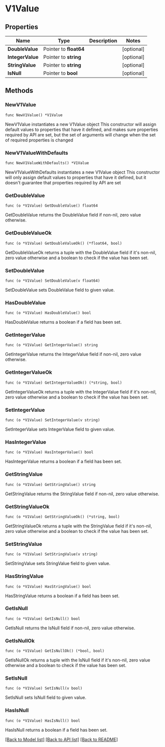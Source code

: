 # V1Value

## Properties

Name | Type | Description | Notes
------------ | ------------- | ------------- | -------------
**DoubleValue** | Pointer to **float64** |  | [optional] 
**IntegerValue** | Pointer to **string** |  | [optional] 
**StringValue** | Pointer to **string** |  | [optional] 
**IsNull** | Pointer to **bool** |  | [optional] 

## Methods

### NewV1Value

`func NewV1Value() *V1Value`

NewV1Value instantiates a new V1Value object
This constructor will assign default values to properties that have it defined,
and makes sure properties required by API are set, but the set of arguments
will change when the set of required properties is changed

### NewV1ValueWithDefaults

`func NewV1ValueWithDefaults() *V1Value`

NewV1ValueWithDefaults instantiates a new V1Value object
This constructor will only assign default values to properties that have it defined,
but it doesn't guarantee that properties required by API are set

### GetDoubleValue

`func (o *V1Value) GetDoubleValue() float64`

GetDoubleValue returns the DoubleValue field if non-nil, zero value otherwise.

### GetDoubleValueOk

`func (o *V1Value) GetDoubleValueOk() (*float64, bool)`

GetDoubleValueOk returns a tuple with the DoubleValue field if it's non-nil, zero value otherwise
and a boolean to check if the value has been set.

### SetDoubleValue

`func (o *V1Value) SetDoubleValue(v float64)`

SetDoubleValue sets DoubleValue field to given value.

### HasDoubleValue

`func (o *V1Value) HasDoubleValue() bool`

HasDoubleValue returns a boolean if a field has been set.

### GetIntegerValue

`func (o *V1Value) GetIntegerValue() string`

GetIntegerValue returns the IntegerValue field if non-nil, zero value otherwise.

### GetIntegerValueOk

`func (o *V1Value) GetIntegerValueOk() (*string, bool)`

GetIntegerValueOk returns a tuple with the IntegerValue field if it's non-nil, zero value otherwise
and a boolean to check if the value has been set.

### SetIntegerValue

`func (o *V1Value) SetIntegerValue(v string)`

SetIntegerValue sets IntegerValue field to given value.

### HasIntegerValue

`func (o *V1Value) HasIntegerValue() bool`

HasIntegerValue returns a boolean if a field has been set.

### GetStringValue

`func (o *V1Value) GetStringValue() string`

GetStringValue returns the StringValue field if non-nil, zero value otherwise.

### GetStringValueOk

`func (o *V1Value) GetStringValueOk() (*string, bool)`

GetStringValueOk returns a tuple with the StringValue field if it's non-nil, zero value otherwise
and a boolean to check if the value has been set.

### SetStringValue

`func (o *V1Value) SetStringValue(v string)`

SetStringValue sets StringValue field to given value.

### HasStringValue

`func (o *V1Value) HasStringValue() bool`

HasStringValue returns a boolean if a field has been set.

### GetIsNull

`func (o *V1Value) GetIsNull() bool`

GetIsNull returns the IsNull field if non-nil, zero value otherwise.

### GetIsNullOk

`func (o *V1Value) GetIsNullOk() (*bool, bool)`

GetIsNullOk returns a tuple with the IsNull field if it's non-nil, zero value otherwise
and a boolean to check if the value has been set.

### SetIsNull

`func (o *V1Value) SetIsNull(v bool)`

SetIsNull sets IsNull field to given value.

### HasIsNull

`func (o *V1Value) HasIsNull() bool`

HasIsNull returns a boolean if a field has been set.


[[Back to Model list]](../README.md#documentation-for-models) [[Back to API list]](../README.md#documentation-for-api-endpoints) [[Back to README]](../README.md)


